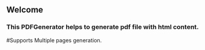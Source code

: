 ## Welcome 
### This PDFGenerator helps to generate pdf file with html content.
#Supports Multiple pages generation.
